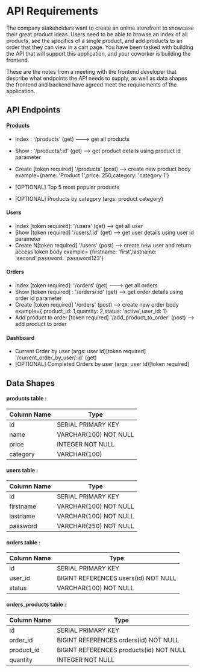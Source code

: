 # API Requirements

The company stakeholders want to create an online storefront to showcase their great product ideas. Users need to be able to browse an index of all products, see the specifics of a single product, and add products to an order that they can view in a cart page. You have been tasked with building the API that will support this application, and your coworker is building the frontend.

These are the notes from a meeting with the frontend developer that describe what endpoints the API needs to supply, as well as data shapes the frontend and backend have agreed meet the requirements of the application.

## API Endpoints

#### Products

- Index :
  '/products' (get) ---> get all products
- Show :
  '/products/:id' (get) --> get product details using product id parameter
- Create [token required]
  '/products' (post) --> create new product
  body example={name: 'Product 1',price: 250,category: 'category 1'}

- [OPTIONAL] Top 5 most popular products
- [OPTIONAL] Products by category (args: product category)

#### Users

- Index [token required]:
  '/users' (get) --> get all user
- Show [token required]
  '/users/:id' (get) --> get user details using user id parameter
- Create N[token required]
  '/users' (post) --> create new user and return access token
  body example= {firstname: 'first',lastname: 'second',password: 'password123'}

#### Orders

- Index [token required]:
  '/orders' (get) ---> get all orders
- Show [token required] :
  '/orders/:id' (get) --> get order details using order id parameter
- Create [token required]
  '/orders' (post) --> create new order
  body example={ product_id: 1,quantity: 2,status: 'active',user_id: 1}
- Add product to order [token required]
  '/add_product_to_order' (post) --> add product to order

#### Dashboard

- Current Order by user (args: user id)[token required]
  '/current_order_by_user/:id' (get)
- [OPTIONAL] Completed Orders by user (args: user id)[token required]

## Data Shapes

#### products table :

| Column Name |        Type             |
| ----------  | ---------------------   |
| id          | SERIAL PRIMARY KEY      |
| name        | VARCHAR(100) NOT NULL   |
| price       | INTEGER NOT NULL        |
| category    | VARCHAR(100)            |

#### users table :

| Column Name |        Type             |
| ----------  | ---------------------   |
| id          | SERIAL PRIMARY KEY      |
| firstname   | VARCHAR(100) NOT NULL   |
| lastname    | VARCHAR(100) NOT NULL   |
| password    | VARCHAR(250) NOT NULL   |


#### orders table :

| Column Name |        Type             |
| ----------  | ---------------------   |
| id          | SERIAL PRIMARY KEY      |
| user_id     | BIGINT REFERENCES users(id) NOT NULL   |
| status      | VARCHAR(100) NOT NULL   |


#### orders_products table :

| Column Name |        Type             |
| ----------  | ---------------------   |
| id          | SERIAL PRIMARY KEY      |
| order_id    | BIGINT REFERENCES orders(id) NOT NULL   |
| product_id  | BIGINT REFERENCES products(id) NOT NULL   |
| quantity    | INTEGER NOT NULL   |

